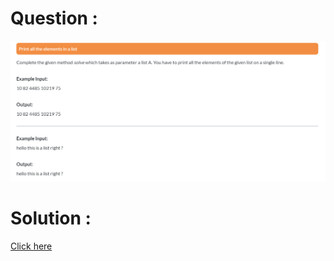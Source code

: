 # Question :
![print all the elements in the list](https://github.com/prabhu30/coding/blob/main/Edyst/Python%20-%20Intro%20to%20Advanced/79_print%20all%20the%20elements%20in%20the%20list/image.png)

# Solution :
[Click here](https://github.com/prabhu30/coding/blob/main/Edyst/Python%20-%20Intro%20to%20Advanced/79_print%20all%20the%20elements%20in%20the%20list/solution.py)
